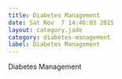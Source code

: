 ```yaml
---
title: Diabetes Management
date: Sat Nov  7 14:40:03 2015
layout: category.jade
category: diabetes-management
label: Diabetes Management
---
```


Diabetes Management
